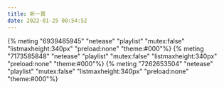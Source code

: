 ```yaml
---
title: 听一首
date: 2022-01-25 00:54:52
---
```


{% meting "6939485945" "netease" "playlist"  "mutex:false" "listmaxheight:340px" "preload:none" "theme:#000"%}
{% meting "7173585848" "netease" "playlist" "mutex:false" "listmaxheight:340px" "preload:none" "theme:#000"%}
{% meting "7262653504" "netease" "playlist" "mutex:false" "listmaxheight:340px" "preload:none" "theme:#000"%}
